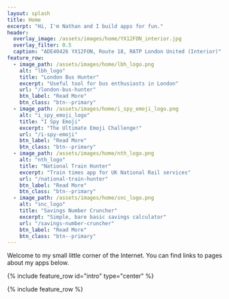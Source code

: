 ```yaml
---
layout: splash
title: Home
excerpt: "Hi, I'm Nathan and I build apps for fun."
header:
  overlay_image: /assets/images/home/YX12FON_interior.jpg
  overlay_filter: 0.5
  caption: "ADE40426 YX12FON, Route 18, RATP London United (Interior)"
feature_row:
  - image_path: /assets/images/home/lbh_logo.png
    alt: "lbh_logo"
    title: "London Bus Hunter"
    excerpt: "Useful tool for bus enthusiasts in London"
    url: "/london-bus-hunter"
    btn_label: "Read More"
    btn_class: "btn--primary"
  - image_path: /assets/images/home/i_spy_emoji_logo.png
    alt: "i_spy_emoji_logo"
    title: "I Spy Emoji"
    excerpt: "The Ultimate Emoji Challenge!"
    url: "/i-spy-emoji"
    btn_label: "Read More"
    btn_class: "btn--primary"
  - image_path: /assets/images/home/nth_logo.png
    alt: "nth_logo"
    title: "National Train Hunter"
    excerpt: "Train times app for UK National Rail services"
    url: "/national-train-hunter"
    btn_label: "Read More"
    btn_class: "btn--primary"
  - image_path: /assets/images/home/snc_logo.png
    alt: "snc_logo"
    title: "Savings Number Cruncher"
    excerpt: "Simple, bare basic savings calculator"
    url: "/savings-number-cruncher"
    btn_label: "Read More"
    btn_class: "btn--primary"
---
```

Welcome to my small little corner of the Internet. You can find links to pages about my apps below.

{% include feature_row id="intro" type="center" %}

{% include feature_row %}

